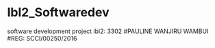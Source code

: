 # Ibl2_Softwaredev
software development project ibl2: 3302
#PAULINE WANJIRU WAMBUI
#REG: SCCI/00250/2016
